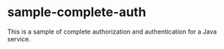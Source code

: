 # sample-complete-auth
This is a sample of complete authorization and authentication for a Java service.
